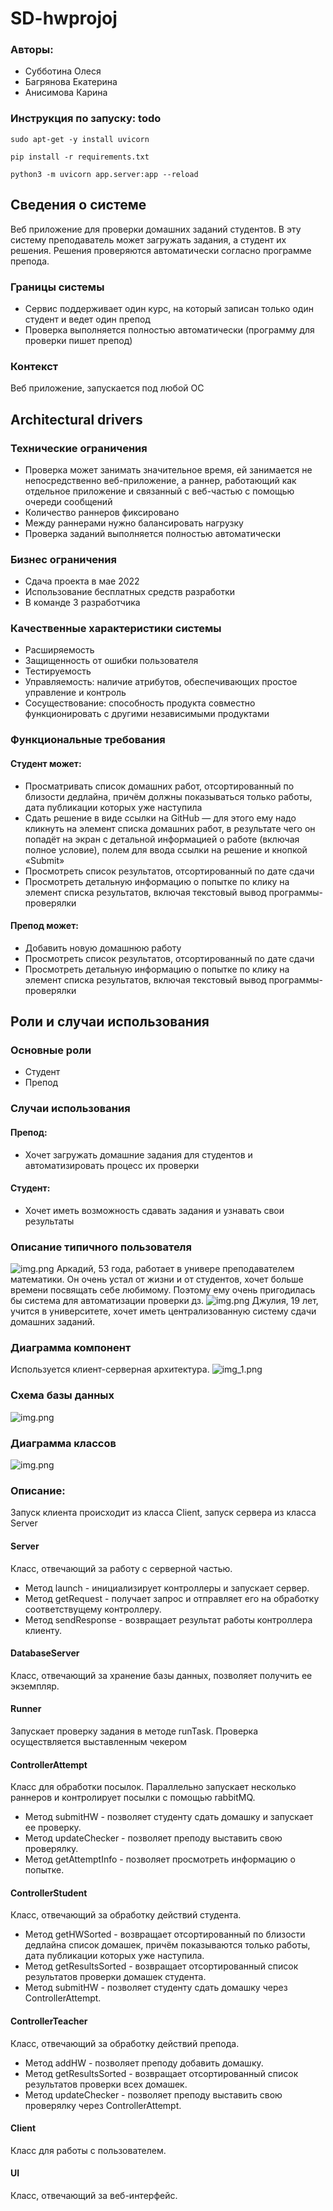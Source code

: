 # SD-hwprojoj

### Авторы:
* Субботина Олеся
* Багрянова Екатерина
* Анисимова Карина

### Инструкция по запуску: todo
`sudo apt-get -y install uvicorn`

`pip install -r requirements.txt`

`python3 -m uvicorn app.server:app --reload`

## Сведения о системе
Веб приложение для проверки домашних заданий студентов. В эту систему преподаватель может загружать задания, а студент их решения. 
Решения проверяются автоматически согласно программе препода.

### Границы системы
* Сервис поддерживает один курс, на который записан только один студент и ведет один препод
* Проверка выполняется полностью автоматически (программу для проверки пишет препод)

### Контекст
Веб приложение, запускается под любой ОС

## Architectural drivers

### Технические ограничения
* Проверка может занимать значительное время, ей занимается не непосредственно 
веб-приложение, а раннер, работающий как отдельное приложение и связанный с веб-частью с помощью очереди сообщений
* Количество раннеров фиксировано
* Между раннерами нужно балансировать нагрузку
* Проверка заданий выполняется полностью автоматически

### Бизнес ограничения
* Сдача проекта в мае 2022
* Использование бесплатных средств разработки
* В команде 3 разработчика

### Качественные характеристики системы
* Расширяемость
* Защищенность от ошибки пользователя
* Тестируемость
* Управляемость: наличие атрибутов, обеспечивающих простое управление и контроль
* Сосуществование: способность продукта совместно функционировать с другими независимыми продуктами

### Функциональные требования
#### Студент может:
* Просматривать список домашних работ, отсортированный по близости дедлайна, причём
должны показываться только работы, дата публикации которых уже наступила
* Сдать решение в виде ссылки на GitHub — для этого ему надо кликнуть на элемент
списка домашних работ, в результате чего он попадёт на экран с детальной информацией
о работе (включая полное условие), полем для ввода ссылки на решение и кнопкой «Submit»
* Просмотреть список результатов, отсортированный по дате сдачи
* Просмотреть детальную информацию о попытке по клику на элемент списка результатов, включая текстовый вывод программы-проверялки

#### Препод может:
* Добавить новую домашнюю работу
* Просмотреть список результатов, отсортированный по дате сдачи
* Просмотреть детальную информацию о попытке по клику на элемент списка результатов, включая текстовый вывод программы-проверялки

## Роли и случаи использования
### Основные роли
* Студент
* Препод

### Случаи использования
#### Препод:
* Хочет загружать домашние задания для студентов и автоматизировать процесс их проверки
#### Студент:
* Хочет иметь возможность сдавать задания и узнавать свои результаты

### Описание типичного пользователя
![img.png](assets/img.png)
Аркадий, 53 года, работает в универе преподавателем математики. Он очень устал от жизни и от студентов, 
хочет больше времени посвящать себе любимому. Поэтому ему очень пригодилась бы система для автоматизации проверки дз.
![img.png](assets/anfiska.png)
Джулия, 19 лет, учится в университете, хочет иметь централизованную систему сдачи домашних заданий.

### Диаграмма компонент
Используется клиент-серверная архитектура.
![img_1.png](assets/img_1.png)

### Схема базы данных
![img.png](assets/batadase.png)

### Диаграмма классов
![img.png](assets/miw.png)

### Описание:
Запуск клиента происходит из класса Client, запуск сервера из класса Server

#### Server
Класс, отвечающий за работу с серверной частью.
* Метод launch - инициализирует контроллеры и запускает сервер.
* Метод getRequest - получает запрос и отправляет его на обработку соответствущему контроллеру.
* Метод sendResponse - возвращает результат работы контроллера клиенту.

#### DatabaseServer
Класс, отвечающий за хранение базы данных, позволяет получить ее экземпляр.

#### Runner
Запускает проверку задания в методе runTask. Проверка осуществляется выставленным чекером

#### ControllerAttempt
Класс для обработки посылок.
Параллельно запускает несколько раннеров и контролирует посылки с помощью rabbitMQ.
* Метод submitHW - позволяет студенту сдать домашку и запускает ее проверку.
* Метод updateChecker - позволяет преподу выставить свою проверялку.
* Метод getAttemptInfo - позволяет просмотреть информацию о попытке.

#### ControllerStudent
  Класс, отвечающий за обработку действий студента.
* Метод getHWSorted - возвращает отсортированный по близости дедлайна список домашек, причём показываются только работы, дата публикации которых уже наступила.
* Метод getResultsSorted - возвращает отсортированный список результатов проверки домашек студента.
* Метод submitHW - позволяет студенту сдать домашку через ControllerAttempt.

#### ControllerTeacher
  Класс, отвечающий за обработку действий препода.
* Метод addHW - позволяет преподу добавить домашку.
* Метод getResultsSorted - возвращает отсортированный список результатов проверки всех домашек.
* Метод updateChecker - позволяет преподу выставить свою проверялку через ControllerAttempt.

#### Client
Класс для работы с пользователем.

#### UI
Класс, отвечающий за веб-интерфейс.




